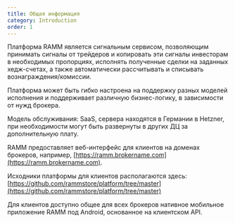 ```yaml
---
title: Общая информация
category: Introduction
order: 1
---
```


Платформа RAMM является сигнальным сервисом, позволяющим принимать сигналы от трейдеров и копировать эти сигналы инвесторам в необходимых пропорциях, исполнять полученные сделки на заданных хедж-счетах, а также автоматически рассчитывать и списывать вознаграждения/комиссии.

Платформа может быть гибко настроена на поддержку разных моделей исполнения и поддерживает различную бизнес-логику, в зависимости от нужд брокера.

Модель обслуживания: SaaS, сервера находятся в Германии в Hetzner, при необходимости могут быть развернуты в других ДЦ за дополнительную плату.

RAMM предоставляет веб-интерфейс для клиентов на доменах брокеров, например, [https://ramm.brokername.com](https://ramm.brokername.com).&nbsp;

Исходники платформы для клиентов располагаются здесь: [https://github.com/rammstore/platform/tree/master](https://github.com/rammstore/platform/tree/master)

Для клиентов доступно общее для всех брокеров нативное мобильное приложение RAMM под Android, основанное на клиентском API.